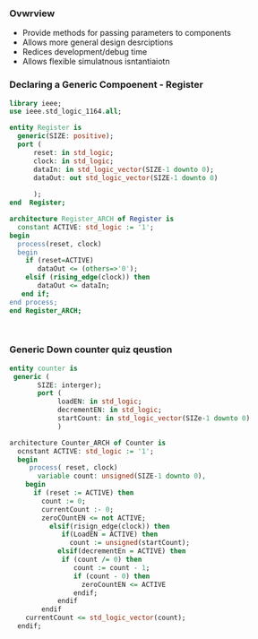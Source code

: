 ### Ovwrview
- Provide methods for passing parameters to components
- Allows more general design desrciptions
- Redices development/debug time
- Allows flexible simulatnous isntantiaiotn

### Declaring a Generic Compoenent - Register 
```` vhdl
library ieee;
use ieee.std_logic_1164.all;

entity Register is
  generic(SIZE: positive);
  port (
      reset: in std_logic;
      clock: in std_logic;
      dataIn: in std_logic_vector(SIZE-1 downto 0);
      dataOut: out std_logic_vector(SIZE-1 downto 0)
      
      );
end  Register;

architecture Register_ARCH of Register is
  constant ACTIVE: std_logic := '1';
begin
  process(reset, clock)
  begin
    if (reset=ACTIVE)
       dataOut <= (others=>'0');
    elsif (rising_edge(clock)) then
       dataOut <= dataIn;
   end if;
end process;
end Register_ARCH;
 



````

### Generic Down counter quiz qeustion

``` vhdl
entity counter is
 generic (
       SIZE: interger);
       port (
            loadEN: in std_logic;
            decrementEN: in std_logic;
            startCount: in std_logic_vector(SIZe-1 downto 0)
            )

architecture Counter_ARCH of Counter is
  ocnstant ACTIVE: std_logic := '1';
  begin
     process( reset, clock)
       variable count: unsigned(SIZE-1 downto 0),
    begin 
      if (reset := ACTIVE) then
        count := 0;
        currentCount :- 0;
        zeroCOuntEN <= not ACTIVE;
          elsif(risign_edge(clock)) then
             if(LoadEN = ACTIVE) then
               count := unsigned(startCount);
            elsif(decrementEn = ACTIVE) then
             if (count /= 0) then
                count := count - 1;
                if (count - 0) then
                  zeroCountEN <= ACTIVE
                endif;
            endif
        endif
    currentCount <= std_logic_vector(count);
  endif;
```             
              
